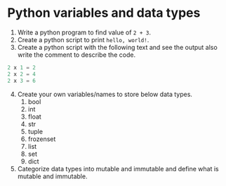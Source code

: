 # Python variables and data types

1. Write a python program to find value of `2 + 3`.
2. Create a python script to print `hello, world!`.
3. Create a python script with the following text and see the output also write the comment to describe the code.
```python
2 x 1 = 2
2 x 2 = 4
2 x 3 = 6
```
4. Create your own variables/names to store below data types.
   1. bool
   2. int
   3. float
   4. str
   5. tuple
   6. frozenset
   7. list
   8. set
   9. dict
5. Categorize data types into mutable and immutable and define what is mutable and immutable.
